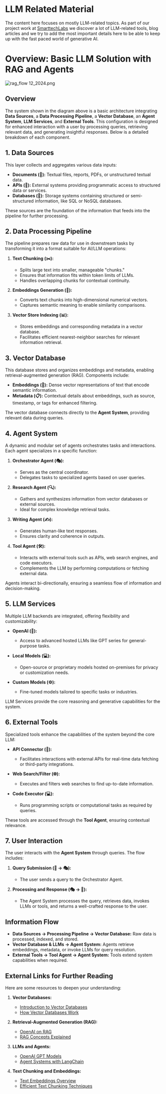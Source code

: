 
# LLM Related Material

The content here focuses on mostly LLM-related topics. As part of our project work at [SmarttechLabs](https://www.smarttechlabs.de) we discover a lot of LLM-related tools, blog articles
and we try to add the most important details here to be able to keep up with the fast paced world of generative AI.

# Overview: Basic LLM Solution with RAG and Agents

![rag_flow 12_2024.png](./images/rag_flow%2012_2024.png)



## Overview
The system shown in the diagram above is a basic architecture integrating **Data Sources**, a **Data Processing Pipeline**, 
a **Vector Database**, an **Agent System**, **LLM Services**, and **External Tools**. 
This configuration is designed for enhanced interaction with a user by processing queries, 
retrieving relevant data, and generating insightful responses. Below is a detailed breakdown of each component.

## 1. Data Sources
This layer collects and aggregates various data inputs:

- **Documents (📄):** Textual files, reports, PDFs, or unstructured textual data.
- **APIs (🔌):** External systems providing programmatic access to structured data or services.
- **Databases (💾):** Storage systems containing structured or semi-structured information, like SQL or NoSQL databases.

These sources are the foundation of the information that feeds into the pipeline for further processing.

## 2. Data Processing Pipeline
The pipeline prepares raw data for use in downstream tasks by transforming it into a format suitable for AI/LLM operations:

1. **Text Chunking (✂️):** 
   - Splits large text into smaller, manageable "chunks."
   - Ensures that information fits within token limits of LLMs.
   - Handles overlapping chunks for contextual continuity.

2. **Embeddings Generation (🔢):**
   - Converts text chunks into high-dimensional numerical vectors.
   - Captures semantic meaning to enable similarity comparisons.

3. **Vector Store Indexing (📊):**
   - Stores embeddings and corresponding metadata in a vector database.
   - Facilitates efficient nearest-neighbor searches for relevant information retrieval.


## 3. Vector Database
This database stores and organizes embeddings and metadata, enabling retrieval-augmented generation (RAG). Components include:

- **Embeddings (🎯):** Dense vector representations of text that encode semantic information.
- **Metadata (📋):** Contextual details about embeddings, such as source, timestamp, or tags for enhanced filtering.

The vector database connects directly to the **Agent System**, providing relevant data during queries.


## 4. Agent System
A dynamic and modular set of agents orchestrates tasks and interactions. Each agent specializes in a specific function:

1. **Orchestrator Agent (🎭):** 
   - Serves as the central coordinator.
   - Delegates tasks to specialized agents based on user queries.

2. **Research Agent (🔍):**
   - Gathers and synthesizes information from vector databases or external sources.
   - Ideal for complex knowledge retrieval tasks.

3. **Writing Agent (✍️):**
   - Generates human-like text responses.
   - Ensures clarity and coherence in outputs.

4. **Tool Agent (🛠️):**
   - Interacts with external tools such as APIs, web search engines, and code executors.
   - Complements the LLM by performing computations or fetching external data.

Agents interact bi-directionally, ensuring a seamless flow of information and decision-making.


## 5. LLM Services
Multiple LLM backends are integrated, offering flexibility and customizability:

- **OpenAI (🤖):**
  - Access to advanced hosted LLMs like GPT series for general-purpose tasks.

- **Local Models (💻):**
  - Open-source or proprietary models hosted on-premises for privacy or customization needs.

- **Custom Models (⚙️):**
  - Fine-tuned models tailored to specific tasks or industries.

LLM Services provide the core reasoning and generative capabilities for the system.


## 6. External Tools
Specialized tools enhance the capabilities of the system beyond the core LLM:

- **API Connector (🔢):** 
  - Facilitates interactions with external APIs for real-time data fetching or third-party integrations.

- **Web Search/Filter (🌐):** 
  - Executes and filters web searches to find up-to-date information.

- **Code Executor (💻):** 
  - Runs programming scripts or computational tasks as required by queries.

These tools are accessed through the **Tool Agent**, ensuring contextual relevance.


## 7. User Interaction
The user interacts with the **Agent System** through queries. The flow includes:

1. **Query Submission (👤 → 🎭):**
   - The user sends a query to the Orchestrator Agent.

2. **Processing and Response (🎭 → 👤):**
   - The Agent System processes the query, retrieves data, invokes LLMs or tools, and returns a well-crafted response to the user.


## Information Flow
- **Data Sources → Processing Pipeline → Vector Database:** Raw data is processed, indexed, and stored.
- **Vector Database & LLMs → Agent System:** Agents retrieve embeddings, metadata, or invoke LLMs for query resolution.
- **External Tools → Tool Agent → Agent System:** Tools extend system capabilities when required.


## External Links for Further Reading
Here are some resources to deepen your understanding:

1. **Vector Databases:** 
   - [Introduction to Vector Databases](https://www.pinecone.io/learn/what-is-a-vector-database/)
   - [How Vector Databases Work](https://towardsdatascience.com/understanding-vector-databases-78fa88d0c39a)

2. **Retrieval-Augmented Generation (RAG):**
   - [OpenAI on RAG](https://openai.com/blog/what-is-rag)
   - [RAG Concepts Explained](https://huggingface.co/blog/rag)

3. **LLMs and Agents:**
   - [OpenAI GPT Models](https://openai.com/research)
   - [Agent Systems with LangChain](https://docs.langchain.com/docs/)

4. **Text Chunking and Embeddings:**
   - [Text Embeddings Overview](https://platform.openai.com/docs/guides/embeddings)
   - [Efficient Text Chunking Techniques](https://towardsdatascience.com/text-chunking-methods-d2b8b6c5aef)

    